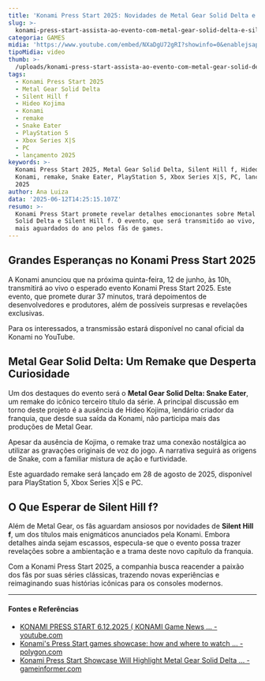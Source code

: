 ```yaml
---
title: 'Konami Press Start 2025: Novidades de Metal Gear Solid Delta e Silent Hill f'
slug: >-
  konami-press-start-assista-ao-evento-com-metal-gear-solid-delta-e-silent-hill-f
categoria: GAMES
midia: 'https://www.youtube.com/embed/NXaDgU72gRI?showinfo=0&enablejsapi=1'
tipoMidia: video
thumb: >-
  /uploads/konami-press-start-assista-ao-evento-com-metal-gear-solid-delta-e-silent-hill-f-thumb.png
tags:
  - Konami Press Start 2025
  - Metal Gear Solid Delta
  - Silent Hill f
  - Hideo Kojima
  - Konami
  - remake
  - Snake Eater
  - PlayStation 5
  - Xbox Series X|S
  - PC
  - lançamento 2025
keywords: >-
  Konami Press Start 2025, Metal Gear Solid Delta, Silent Hill f, Hideo Kojima,
  Konami, remake, Snake Eater, PlayStation 5, Xbox Series X|S, PC, lançamento
  2025
author: Ana Luiza
data: '2025-06-12T14:25:15.107Z'
resumo: >-
  Konami Press Start promete revelar detalhes emocionantes sobre Metal Gear
  Solid Delta e Silent Hill f. O evento, que será transmitido ao vivo, é um dos
  mais aguardados do ano pelos fãs de games.
---
```


## Grandes Esperanças no Konami Press Start 2025

A Konami anunciou que na próxima quinta-feira, 12 de junho, às 10h, transmitirá ao vivo o esperado evento Konami Press Start 2025. Este evento, que promete durar 37 minutos, trará depoimentos de desenvolvedores e produtores, além de possíveis surpresas e revelações exclusivas.

Para os interessados, a transmissão estará disponível no canal oficial da Konami no YouTube.

## Metal Gear Solid Delta: Um Remake que Desperta Curiosidade

Um dos destaques do evento será o **Metal Gear Solid Delta: Snake Eater**, um remake do icônico terceiro título da série. A principal discussão em torno deste projeto é a ausência de Hideo Kojima, lendário criador da franquia, que desde sua saída da Konami, não participa mais das produções de Metal Gear.

Apesar da ausência de Kojima, o remake traz uma conexão nostálgica ao utilizar as gravações originais de voz do jogo. A narrativa seguirá as origens de Snake, com a familiar mistura de ação e furtividade.

Este aguardado remake será lançado em 28 de agosto de 2025, disponível para PlayStation 5, Xbox Series X|S e PC.

## O Que Esperar de Silent Hill f?

Além de Metal Gear, os fãs aguardam ansiosos por novidades de **Silent Hill f**, um dos títulos mais enigmáticos anunciados pela Konami. Embora detalhes ainda sejam escassos, especula-se que o evento possa trazer revelações sobre a ambientação e a trama deste novo capítulo da franquia.

Com a Konami Press Start 2025, a companhia busca reacender a paixão dos fãs por suas séries clássicas, trazendo novas experiências e reimaginando suas histórias icônicas para os consoles modernos.

---

#### Fontes e Referências

- [KONAMI PRESS START 6.12.2025 ( KONAMI Game News ... - youtube.com](https://www.youtube.com/watch?v=NXaDgU72gRI)
- [Konami's Press Start games showcase: how and where to watch ... - polygon.com](https://www.polygon.com/news/606447/konami-press-start-games-showcase)
- [Konami Press Start Showcase Will Highlight Metal Gear Solid Delta ... - gameinformer.com](https://www.gameinformer.com/2025/06/09/konami-press-start-showcase-will-highlight-metal-gear-solid-delta-snake-eater-silent)

